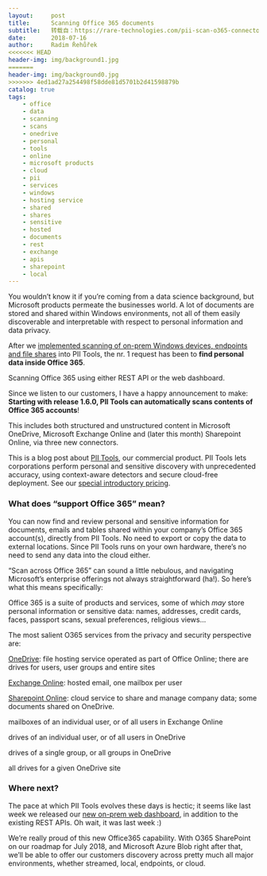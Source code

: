 ```yaml
---
layout:     post
title:      Scanning Office 365 documents
subtitle:   转载自：https://rare-technologies.com/pii-scan-o365-connector/
date:       2018-07-16
author:     Radim Řehůřek
<<<<<<< HEAD
header-img: img/background1.jpg
=======
header-img: img/background0.jpg
>>>>>>> 4ed1ad27a254498f58dde81d5701b2d41598879b
catalog: true
tags:
    - office
    - data
    - scanning
    - scans
    - onedrive
    - personal
    - tools
    - online
    - microsoft products
    - cloud
    - pii
    - services
    - windows
    - hosting service
    - shared
    - shares
    - sensitive
    - hosted
    - documents
    - rest
    - exchange
    - apis
    - sharepoint
    - local
---
```



You wouldn’t know it if you’re coming from a data science background, but Microsoft products permeate the businesses world. A lot of documents are stored and shared within Windows environments, not all of them easily discoverable and interpretable with respect to personal information and data privacy.



After we [implemented scanning of on-prem Windows devices, endpoints and file shares](https://documentation.pii-tools.com/#supported-scans) into PII Tools, the nr. 1 request has been to **find personal data inside Office 365**.


Scanning Office 365 using either REST API or the web dashboard.


Since we listen to our customers, I have a happy announcement to make: **Starting with release 1.6.0, PII Tools can automatically scans contents of Office 365 accounts**!



This includes both structured and unstructured content in Microsoft OneDrive, Microsoft Exchange Online and (later this month) Sharepoint Online, via three new connectors.


> 
This is a blog post about [PII Tools](https://pii-tools.com/.), our commercial product. PII Tools lets corporations perform personal and sensitive discovery with unprecedented accuracy, using context-aware detectors and secure cloud-free deployment. See our [special introductory pricing](https://pii-tools.com/buy).


### What does “support Office 365” mean?


You can now find and review personal and sensitive information for documents, emails and tables shared within your company’s Office 365 account(s), directly from PII Tools. No need to export or copy the data to external locations. Since PII Tools runs on your own hardware, there’s no need to send any data into the cloud either.



“Scan across Office 365” can sound a little nebulous, and navigating Microsoft’s enterprise offerings not always straightforward (ha!). So here’s what this means specifically:



Office 365 is a suite of products and services, some of which *may* store personal information or sensitive data: names, addresses, credit cards, faces, passport scans, sexual preferences, religious views…

The most salient O365 services from the privacy and security perspective are:


[OneDrive](https://onedrive.live.com/): file hosting service operated as part of Office Online; there are drives for users, user groups and entire sites


[Exchange Online](https://products.office.com/en/exchange/exchange-online): hosted email, one mailbox per user


[Sharepoint Online](https://products.office.com/en-us/sharepoint/sharepoint-online-collaboration-software): cloud service to share and manage company data; some documents shared on OneDrive.



mailboxes of an individual user, or of all users in Exchange Online


drives of an individual user, or of all users in OneDrive


drives of a single group, or all groups in OneDrive


all drives for a given OneDrive site


### Where next?


The pace at which PII Tools evolves these days is hectic; it seems like last week we released our [new on-prem web dashboard](https://mailchi.mp/d8dd7638c7be/meet-the-new-dashboard), in addition to the existing REST APIs. Oh wait, it was last week :)



We’re really proud of this new Office365 capability. With O365 SharePoint on our roadmap for July 2018, and Microsoft Azure Blob right after that, we’ll be able to offer our customers discovery across pretty much all major environments, whether streamed, local, endpoints, or cloud.


